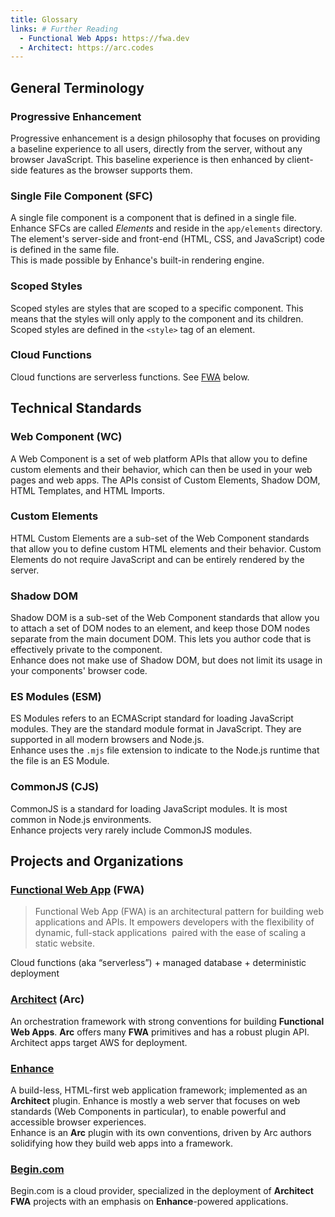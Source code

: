 ```yaml
---
title: Glossary
links: # Further Reading
  - Functional Web Apps: https://fwa.dev
  - Architect: https://arc.codes
---
```


## General Terminology

### Progressive Enhancement

Progressive enhancement is a design philosophy that focuses on providing a baseline experience to all users, directly from the server, without any browser JavaScript.
This baseline experience is then enhanced by client-side features as the browser supports them.

### Single File Component (SFC)

A single file component is a component that is defined in a single file.
Enhance SFCs are called _Elements_ and reside in the `app/elements` directory.
The element's server-side and front-end (HTML, CSS, and JavaScript) code is defined in the same file.  
This is made possible by Enhance's built-in rendering engine.

### Scoped Styles

Scoped styles are styles that are scoped to a specific component.
This means that the styles will only apply to the component and its children.
Scoped styles are defined in the `<style>` tag of an element.

### Cloud Functions

Cloud functions are serverless functions. See [FWA](#functional-web-app-fwa) below.

## Technical Standards

### Web Component (WC)

A Web Component is a set of web platform APIs that allow you to define custom elements and their behavior, which can then be used in your web pages and web apps.
The APIs consist of Custom Elements, Shadow DOM, HTML Templates, and HTML Imports.

### Custom Elements

HTML Custom Elements are a sub-set of the Web Component standards that allow you to define custom HTML elements and their behavior.
Custom Elements do not require JavaScript and can be entirely rendered by the server.

### Shadow DOM

Shadow DOM is a sub-set of the Web Component standards that allow you to attach a set of DOM nodes to an element, and keep those DOM nodes separate from the main document DOM.
This lets you author code that is effectively private to the component.  
Enhance does not make use of Shadow DOM, but does not limit its usage in your components' browser code.

### ES Modules (ESM)

ES Modules refers to an ECMAScript standard for loading JavaScript modules.
They are the standard module format in JavaScript.
They are supported in all modern browsers and Node.js.  
Enhance uses the `.mjs` file extension to indicate to the Node.js runtime that the file is an ES Module.

### CommonJS (CJS)

CommonJS is a standard for loading JavaScript modules.
It is most common in Node.js environments.  
Enhance projects very rarely include CommonJS modules.

## Projects and Organizations

### [Functional Web App](https://fwa.dev/) (FWA)

> Functional Web App (FWA) is an architectural pattern for building web applications and APIs. It empowers developers with the flexibility of dynamic, full-stack applications 
paired with the ease of scaling a static website.
> 

Cloud functions (aka “serverless”) + managed database + deterministic deployment

### [Architect](https://arc.codes) (Arc)

An orchestration framework with strong conventions for building **Functional Web Apps**.
**Arc** offers many **FWA** primitives and has a robust plugin API.  
Architect apps target AWS for deployment.

### [Enhance](https://enhance.dev)

A build-less, HTML-first web application framework; implemented as an **Architect** plugin.
Enhance is mostly a web server that focuses on web standards (Web Components in particular), to enable powerful and accessible browser experiences.   
Enhance is an **Arc** plugin with its own conventions, driven by Arc authors solidifying how they build web apps into a framework.

### [Begin.com](https://begin.com)

Begin.com is a cloud provider, specialized in the deployment of **Architect** **FWA** projects with an emphasis on **Enhance**-powered applications.
